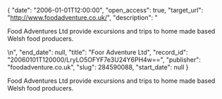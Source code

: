 {
  "date": "2006-01-01T12:00:00", 
  "open_access": true, 
  "target_url": "http://www.foodadventure.co.uk/", 
  "description": "<p>Food Adventures Ltd provide excursions and trips to home made based Welsh food producers.</p>\n", 
  "end_date": null, 
  "title": "Foor Adventure Ltd", 
  "record_id": "20060101T120000/LryLO5OFYF7e3U24Y6PH4w==", 
  "publisher": "foodadventure.co.uk", 
  "slug": 284590088, 
  "start_date": null
}

<p>Food Adventures Ltd provide excursions and trips to home made based Welsh food producers.</p>
